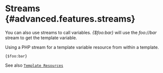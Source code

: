 Streams {#advanced.features.streams}
=======

You can also use streams to call variables. *{\$foo:bar}* will use the
*foo://bar* stream to get the template variable.

Using a PHP stream for a template variable resource from within a
template.


    {$foo:bar}

      

See also [`Template Resources`](#resources)
